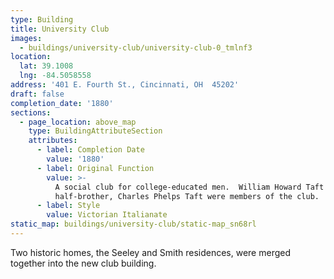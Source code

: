 ```yaml
---
type: Building
title: University Club
images:
  - buildings/university-club/university-club-0_tmlnf3
location:
  lat: 39.1008
  lng: -84.5058558
address: '401 E. Fourth St., Cincinnati, OH  45202'
draft: false
completion_date: '1880'
sections:
  - page_location: above_map
    type: BuildingAttributeSection
    attributes:
      - label: Completion Date
        value: '1880'
      - label: Original Function
        value: >-
          A social club for college-educated men.  William Howard Taft and his
          half-brother, Charles Phelps Taft were members of the club.
      - label: Style
        value: Victorian Italianate
static_map: buildings/university-club/static-map_sn68rl
---
```


Two historic homes, the Seeley and Smith residences, were merged together into the new club building.
